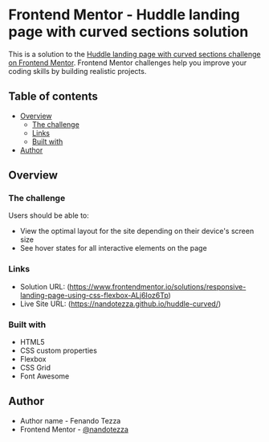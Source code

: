 # Frontend Mentor - Huddle landing page with curved sections solution

This is a solution to the [Huddle landing page with curved sections challenge on Frontend Mentor](https://www.frontendmentor.io/challenges/huddle-landing-page-with-curved-sections-5ca5ecd01e82137ec91a50f2). Frontend Mentor challenges help you improve your coding skills by building realistic projects. 

## Table of contents

- [Overview](#overview)
  - [The challenge](#the-challenge)
  - [Links](#links)
  - [Built with](#built-with)
- [Author](#author)

## Overview

### The challenge

Users should be able to:

- View the optimal layout for the site depending on their device's screen size
- See hover states for all interactive elements on the page

### Links

- Solution URL: (https://www.frontendmentor.io/solutions/responsive-landing-page-using-css-flexbox-ALj6Ioz6Tp)
- Live Site URL: (https://nandotezza.github.io/huddle-curved/)

### Built with

- HTML5
- CSS custom properties
- Flexbox
- CSS Grid
- Font Awesome

## Author
- Author name - Fenando Tezza
- Frontend Mentor - [@nandotezza](https://www.frontendmentor.io/profile/nandotezza)

